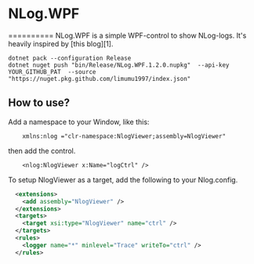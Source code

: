 # NLog.WPF
==========
NLog.WPF is a simple WPF-control to show NLog-logs. It's heavily inspired by [this blog][1].

``` shell
dotnet pack --configuration Release
dotnet nuget push "bin/Release/NLog.WPF.1.2.0.nupkg"  --api-key YOUR_GITHUB_PAT  --source "https://nuget.pkg.github.com/limumu1997/index.json"
```

## How to use?

Add a namespace to your Window, like this:

        xmlns:nlog ="clr-namespace:NlogViewer;assembly=NlogViewer"

then add the control.

        <nlog:NlogViewer x:Name="logCtrl" /> 

To setup NlogViewer as a target, add the following to your Nlog.config.

```xml
  <extensions>
    <add assembly="NlogViewer" />
  </extensions>
  <targets>
    <target xsi:type="NlogViewer" name="ctrl" />
  </targets>
  <rules>
    <logger name="*" minlevel="Trace" writeTo="ctrl" />
  </rules>
```

